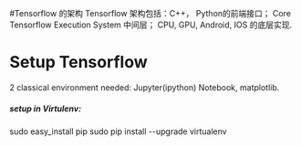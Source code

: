 #Tensorflow 的架构
Tensorflow 架构包括：C++， Python的前端接口； Core Tensorflow Execution System 中间层； CPU, GPU, Android, IOS 的底层实现.

# Setup Tensorflow
2 classical environment needed: Jupyter(ipython) Notebook, matplotlib.

##### setup in Virtulenv:
  sudo easy_install pip sudo pip install --upgrade virtualenv

